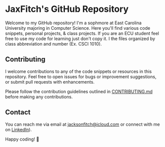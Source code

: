 # JaxFitch's GitHub Repository

Welcome to my GitHub repository! I'm a sophmore at East Carolina University majoring in Computer Science. Here you'll find various code snippets, personal projects, & class projects.
If you are an ECU student feel free to use my code for learning just don't copy it. I the files organized by class abbreviation and number (Ex. CSCI 1010).

## Contributing

I welcome contributions to any of the code snippets or resources in this repository. Feel free to open issues for bugs or improvement suggestions, or submit pull requests with enhancements.

Please follow the contribution guidelines outlined in [CONTRIBUTING.md](https://github.com/JaxFitch/Code/blob/main/CONTRIBUTING.md) before making any contributions.

## Contact

You can reach me via email at [jacksonfitch@icloud.com](mailto:jacksonfitch@icloud.com) or connect with me on [LinkedIn](https://www.linkedin.com/in/jackson-fitch-1a48a629b/)).

Happy coding! :rocket:
